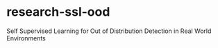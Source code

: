 # research-ssl-ood
Self Supervised Learning for Out of Distribution Detection in Real World Environments 
